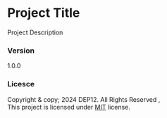 # Project Title
Project Description

### Version
1.0.0

### Licesce

Copyright & copy; 2024 DEP12. All Rights Reserved ,<br>
This project is licensed under [MIT](LICENSE.txt) license.